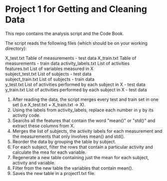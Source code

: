 # Project 1 for Getting and Cleaning Data

This repo contains the analysis script and the Code Book. 

The script reads the following files (which should be on your working directory): 

X_test.txt            Table of measurements - test data 
X_train.txt           Table of measurements - train data 
activity_labels.txt   List of activities  
features.txt          List of variables measured in X  
subject_test.txt      List of subjects - test data  
subject_train.txt     List of subjects - train data  
y_test.txt            List of activities performed by each subject in X - test data  
y_train.txt           List of activities performed by each subject in X - test data  

1) After reading the data, the script merges every test and train set in one set (i.e X_test.txt + X_train.txt -> X).  
2) Using the labels from activity_labels, replace each number in y by its activity code.  
3) Searchs all the features that contain the word "mean()" or "std()" and extract these columns from X.  
4) Merges the list of subjects, the activity labels for each measurement and the measurements that only involves mean() and std().   
5) Reorder the data by grouping the table by subject.   
6) For each subject, filter the rows that contain a particular activity and calculate the mea for each variable.   
7) Regenerate a new table containing just the mean for each subject, activity and variable.   
8) Filter from the new table the variables that contain mean().  
9) Saves the new table in a project1.txt file.  

